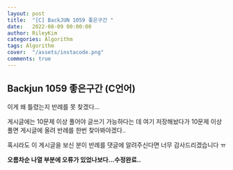 ```yaml
---
layout: post
title:  "[C] BackJUN 1059 좋은구간 "
date:   2022-08-09 00:00:00
author: RileyKim
categories: Algorithm
tags: Algorithm
cover:  "/assets/instacode.png"
comments: true
---
```


## Backjun 1059 좋은구간 (C언어)



이게 왜 틀렸는지 반례를 못 찾겠다...

게시글에는 10문제 이상 풀어야 글쓰기 가능하다는 데 여기 저장해놨다가 10문제 이상 풀면 게시글에 올려 반례를 한번 찾아봐야겠다..

혹시라도 이 게시글을 보신 분이 반례를 댓글에 알려주신다면 너무 감사드리겠습니다 ㅠ



<script src="https://gist.github.com/RileyKim/b383edb0dd1f9d31a1ceea38d42bd910.js"></script>





**오름차순 나열 부분에 오류가 있었나보다...수정완료..**

<script src="https://gist.github.com/RileyKim/572a126a448d11791afe6b6f2c2ffe32.js"></script>